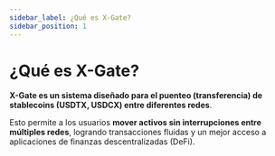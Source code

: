 ```yaml
---
sidebar_label: ¿Qué es X-Gate?
sidebar_position: 1
---
```


# ¿Qué es X-Gate?

**X-Gate es un sistema diseñado para el puenteo (transferencia) de stablecoins (USDTX, USDCX) entre diferentes redes**.

Esto permite a los usuarios **mover activos sin interrupciones entre múltiples redes**, logrando transacciones fluidas y un mejor acceso a aplicaciones de finanzas descentralizadas (DeFi).